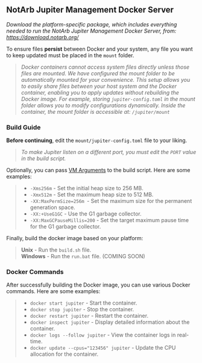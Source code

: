 ## NotArb Jupiter Management Docker Server

_Download the platform-specific package, which includes everything needed to run the NotArb Jupiter Management Docker Server, from: https://download.notarb.org/_

To ensure files **persist** between Docker and your system, any file you want to keep updated must be placed in the `mount` folder.
>_Docker containers cannot access system files directly unless those files are mounted. We have configured the mount folder to be automatically mounted for your convenience. This setup allows you to easily share files between your host system and the Docker container, enabling you to apply updates without rebuilding the Docker image. For example, storing `jupiter-config.toml` in the mount folder allows you to modify configurations dynamically. Inside the container, the mount folder is accessible at: `/jupiter/mount`_

### Build Guide
**Before continuing**, edit the `mount/jupiter-config.toml` file to your liking.

>_To make Jupiter listen on a different port, you must edit the `PORT` value in the build script._

Optionally, you can pass [VM Arguments](https://docs.oracle.com/en/java/javase/22/docs/specs/man/java.html#standard-options-for-java) to the build script. Here are some examples:
>- `-Xms256m` - Set the initial heap size to 256 MB.
>- `-Xmx512m` - Set the maximum heap size to 512 MB.
>- `-XX:MaxPermSize=256m `- Set the maximum size for the permanent generation space.
>- `-XX:+UseG1GC` - Use the G1 garbage collector.
>- `-XX:MaxGCPauseMillis=200` - Set the target maximum pause time for the G1 garbage collector.

Finally, build the docker image based on your platform:

>**Unix** - Run the `build.sh` file.<br>
>**Windows** - Run the `run.bat` file. (COMING SOON)

### Docker Commands
After successfully building the Docker image, you can use various Docker commands. Here are some examples:
>- `docker start jupiter` - Start the container.
>- `docker stop jupiter` - Stop the container.
>- `docker restart jupiter` - Restart the container.
>- `docker inspect jupiter` - Display detailed information about the container.
>- `docker logs --follow jupiter` - View the container logs in real-time.
>- `docker update --cpus="123456" jupiter` - Update the CPU allocation for the container.